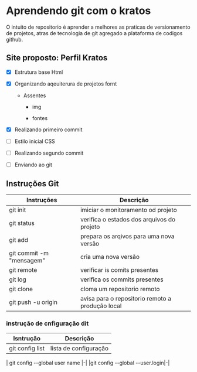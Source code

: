 # Aprendendo git com o kratos 

O intuito de repositorio é aprender a melhores as praticas de versionamento de projetos,  atras de tecnologia de git agregado a plataforma de codigos github.

## Site proposto: Perfil Kratos 

- [X] Estrutura  base Html 

- [X] Organizando aqeuiterura de projetos fornt

     - Assentes

         - img

         - fontes
         
- [X] Realizando primeiro commit

- [ ] Estilo inicial CSS

- [ ] Realizando segundo commit

- [ ] Enviando ao git


## Instruções Git

| Instruções | Descrição |
|-|-|
|git init| imiciar o monitoramento od projeto|
|git status| verifica o estados dos arquivos do projeto|
|git add| prepara os arqivos para uma nova versão|
|git commit -m "mensagem"| cria uma nova versão|
|git remote| verificar is comits presentes| 
|git log| verifica os commits presentes| 
|git clone| cloma um repositorio remoto| 
|git push -u origin| avisa para o repositorio remoto a produção local|

### instrução de cnfiguração dit 

| Isntrução | Descrição |
|-|-|
| git config list| lista de configuração|clear

| git config --global user name |-|
|git config --global --user.login|-|